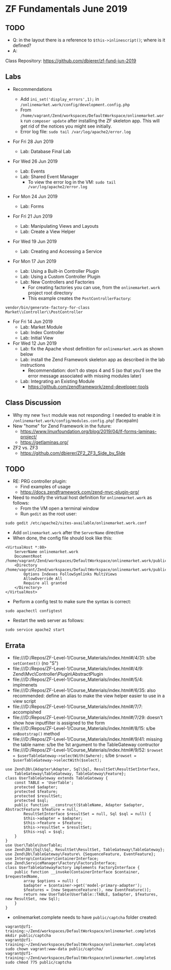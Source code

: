 # ZF Fundamentals June 2019

## TODO
* Q: in the layout there is a reference to `$this->inlinescript()`;  where is it defined?
* A:

Class Repository: https://github.com/dbierer/zf-fund-jun-2019
## Labs
* Recommendations
  * Add `ini_set('display_errors',1);` in `/onlinemarket.work/config/development.config.php`
  * From `/home/vagrant/Zend/workspaces/DefaultWorkspace/onlinemarket.work` run `composer update` after installing the ZF skeleton app.  This will get rid of the notices you might see initially.
  * Error log file: `sudo tail /var/log/apache2/error.log`
* For Fri 28 Jun 2019
  * Lab: Database Final Lab
* For Wed 26 Jun 2019
  * Lab: Events
  * Lab: Shared Event Manager
    * To view the error log in the VM: `sudo tail /var/log/apache2/error.log`

* For Mon 24 Jun 2019
  * Lab: Forms
* For Fri 21 Jun 2019
  * Lab: Manipulating Views and Layouts
  * Lab: Create a View Helper
* For Wed 19 Jun 2019
  * Lab: Creating and Accessing a Service
* For Mon 17 Jun 2019
  * Lab: Using a Built-in Controller Plugin
  * Lab: Using a Custom Controller Plugin
  * Lab: New Controllers and Factories
    * For creating factories you can use, from the `onlinemarket.work` project root directory
    * This example creates the `PostControllerFactory`:
```
vendor/bin/generate-factory-for-class Market\\Controller\\PostController
```
* For Fri 14 Jun 2019
  * Lab: Market Module
  * Lab: Index Controller
  * Lab: Initial View
* For Wed 12 Jun 2019
  * Lab: fix the Apache vhost definition for `onlinemarket.work` as shown below
  * Lab: install the Zend Framework skeleton app as described in the lab instructions
    * Recommendation: don't do steps 4 and 5 (so that you'll see the error message associated with missing modules later)
  * Lab: Integrating an Existing Module
    * https://github.com/zendframework/zend-developer-tools
## Class Discussion
* Why my new `Test` module was not responding: I needed to enable it in `/onlinemarket.work/config/modules.config.php`! (facepalm)
* New "home" for Zend Framework in the future:
  * https://www.linuxfoundation.org/blog/2019/04/lf-forms-laminas-project/
  * https://getlaminas.org/
* ZF2 vs. ZF3
  * https://github.com/dbierer/ZF2_ZF3_Side_by_SIde
## TODO
* RE: PRG controller plugin:
  * Find examples of usage
  * https://docs.zendframework.com/zend-mvc-plugin-prg/
* Need to modify the virtual host definition for `onlinemarket.work` as follows:
  * From the VM open a terminal window
  * Run `gedit` as the root user:
```
sudo gedit /etc/apache2/sites-available/onlinemarket.work.conf
```
  * Add `onlinemarket.work` after the `ServerName` directive
  * When done, the config file should look like this:
```
<VirtualHost *:80>
	ServerName onlinemarket.work
	DocumentRoot /home/vagrant/Zend/workspaces/DefaultWorkspace/onlinemarket.work/public
	<Directory /home/vagrant/Zend/workspaces/DefaultWorkspace/onlinemarket.work/public/>
		Options Indexes FollowSymlinks MultiViews
		AllowOverride All
		Require all granted
	</Directory>
</VirtualHost>
```
  * Perform a config test to make sure the syntax is correct:
```
sudo apachectl configtest
```
  * Restart the web server as follows:
```
sudo service apache2 start
```

## Errata
* file:///D:/Repos/ZF-Level-1/Course_Materials/index.html#/4/31: s/be `setContent()` (no "S")
* file:///D:/Repos/ZF-Level-1/Course_Materials/index.html#/4/9: Zend\Mvc\Controller\Plugin\AbstractPlugin
* file:///D:/Repos/ZF-Level-1/Course_Materials/index.html#/5/4: implmenets
* file:///D:/Repos/ZF-Level-1/Course_Materials/index.html#/6/35: also recommended: define an alias to make the view helper easier to use in a view script
* file:///D:/Repos/ZF-Level-1/Course_Materials/index.html#/7/7: accompished
* file:///D:/Repos/ZF-Level-1/Course_Materials/index.html#/7/29: doesn't show how inputfilter is assigned to the form
* file:///D:/Repos/ZF-Level-1/Course_Materials/index.html#/8/15: s/be `onBootstrap()` method
* file:///D:/Repos/ZF-Level-1/Course_Materials/index.html#/9/41: missing the table name: s/be the 1st argument to the TableGateway contructor
* file:///D:/Repos/ZF-Level-1/Course_Materials/index.html#/9/52: `$rowset = $userTableGateway->selectWith($where);` s/be `$rowset = $userTableGateway->selectWith($select);`
```
use Zend\Db\{Adapter\Adapter, Sql\Sql, ResultSet\ResultSetInterface,
    TableGateway\TableGateway, TableGateway\Feature};
class UserTableGateway extends TableGateway {
    const TABLE = 'UserTable';
    protected $adapter;
    protected $feature;
    protected $resultSet;
    protected $sql;
    public function __construct($tableName, Adapter $adapter, AbstractFeature $feature = null,
        ResultSetInterface $resultSet = null, Sql $sql = null) {
        $this->adapter = $adapter;
        $this->feature = $feature;
        $this->resultSet = $resultSet;
        $this->sql = $sql;
    }
}
use User\Table\UserTable;
use Zend\Db\{Sql\Sql, ResultSet\ResultSet, TableGateway\TableGateway};
use Zend\Db\TableGateway\Feature\ {SequenceFeature, EventFeature};
use Interop\Container\ContainerInterface;
use Zend\ServiceManager\Factory\FactoryInterface;
class UserTableGatewayFactory implements FactoryInterface {
    public function __invoke(ContainerInterface $container, $requestedName,
        array $options = null) {
        $adapter = $container->get('model-primary-adapter');
        $features = [new SequenceFeature(), new EventFeature()];
        return new UserTable(UserTable::TABLE, $adapter, $features, new ResultSet, new Sql);
    }
}
```
* onlinemarket.complete needs to have `public/captcha` folder created:
```
vagrant@zf1-training:~/Zend/workspaces/DefaultWorkspace/onlinemarket.complete$ mkdir public/captcha
vagrant@zf1-training:~/Zend/workspaces/DefaultWorkspace/onlinemarket.complete$ sudo chown vagrant:www-data public/captcha/
vagrant@zf1-training:~/Zend/workspaces/DefaultWorkspace/onlinemarket.complete$ sudo chmod 775 public/captcha
```
